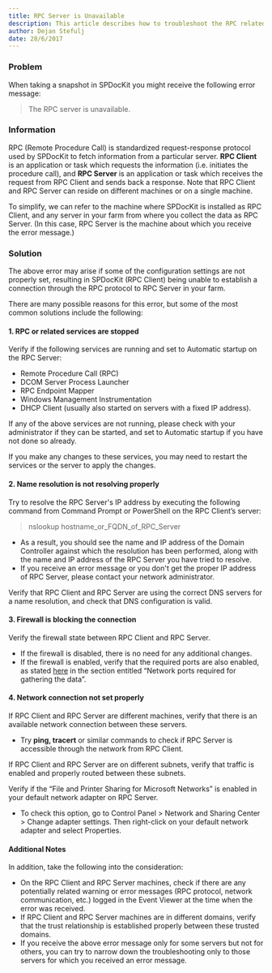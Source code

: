 ```yaml
---
title: RPC Server is Unavailable
description: This article describes how to troubleshoot the RPC related issues.
author: Dejan Stefulj
date: 28/6/2017
---
```


### Problem
When taking a snapshot in SPDocKit you might receive the following error message:
> The RPC server is unavailable.

### Information
RPC (Remote Procedure Call) is standardized request-response protocol used by SPDocKit to fetch information from a particular server. __RPC Client__ is an application or task which requests the information (i.e. initiates the procedure call), and __RPC Server__ is an application or task which receives the request from RPC Client and sends back a response. Note that RPC Client and RPC Server can reside on different machines or on a single machine.

To simplify, we can refer to the machine where SPDocKit is installed as RPC Client, and any server in your farm from where you collect the data as RPC Server. (In this case, RPC Server is the machine about which you receive the error message.)

### Solution
The above error may arise if some of the configuration settings are not properly set, resulting in SPDocKit (RPC Client) being unable to establish a connection through the RPC protocol to RPC Server in your farm. 

There are many possible reasons for this error, but some of the most common solutions include the following:
#### 1. RPC or related services are stopped
Verify if the following services are running and set to Automatic startup on the RPC Server:
  * Remote Procedure Call (RPC)
  * DCOM Server Process Launcher
  * RPC Endpoint Mapper
  * Windows Management Instrumentation
  * DHCP Client (usually also started on servers with a fixed IP address).

If any of the above services are not running, please check with your administrator if they can be started, and set to Automatic startup if you have not done so already.  

If you make any changes to these services, you may need to restart the services or the server to apply the changes.


#### 2. Name resolution is not resolving properly
Try to resolve the RPC Server's IP address by executing the following command from Command Prompt or PowerShell on the RPC Client’s server: 
> nslookup hostname_or_FQDN_of_RPC_Server

* As a result, you should see the name and IP address of the Domain Controller against which the resolution has been performed, along with the name and IP address of the RPC Server you have tried to resolve.
* If you receive an error message or you don't get the proper IP address of RPC Server, please contact your network administrator.

Verify that RPC Client and RPC Server are using the correct DNS servers for a name resolution, and check that DNS configuration is valid.

#### 3. Firewall is blocking the connection
Verify the firewall state between RPC Client and RPC Server. 
* If the firewall is disabled, there is no need for any additional changes.
* If the firewall is enabled, verify that the required ports are also enabled, as stated [here](#internal/faq/miscellaneous/#network-ports-required-for-gathering-the-data) in the section entitled “Network ports required for gathering the data”.

#### 4. Network connection not set properly
If RPC Client and RPC Server are different machines, verify that there is an available network connection between these servers.
* Try __ping, tracert__ or similar commands to check if RPC Server is accessible through the network from RPC Client.

If RPC Client and RPC Server are on different subnets, verify that traffic is enabled and properly routed between these subnets.

Verify if the “File and Printer Sharing for Microsoft Networks” is enabled in your default network adapter on RPC Server.
* To check this option, go to Control Panel > Network and Sharing Center > Change adapter settings. Then right-click on your default network adapter and select Properties.

#### Additional Notes
In addition, take the following into the consideration:
* On the RPC Client and RPC Server machines, check if there are any potentially related warning or error messages (RPC protocol, network communication, etc.) logged in the Event Viewer at the time when the error was received.
* If RPC Client and RPC Server machines are in different domains, verify that the trust relationship is established properly between these trusted domains.
* If you receive the above error message only for some servers but not for others, you can try to narrow down the troubleshooting only to those servers for which you received an error message.

